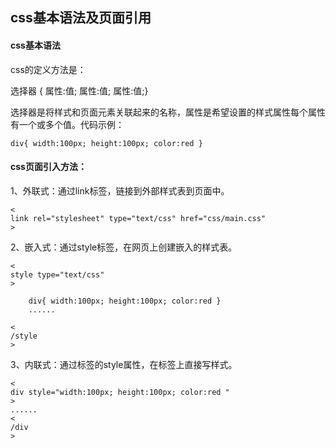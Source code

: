 ## css基本语法及页面引用

#### css基本语法

css的定义方法是：

选择器 { 属性:值; 属性:值; 属性:值;}

选择器是将样式和页面元素关联起来的名称，属性是希望设置的样式属性每个属性有一个或多个值。代码示例：

```
div{ width:100px; height:100px; color:red }

```

#### css页面引入方法：

1、外联式：通过link标签，链接到外部样式表到页面中。

```
<
link rel="stylesheet" type="text/css" href="css/main.css"
>
```

2、嵌入式：通过style标签，在网页上创建嵌入的样式表。

```
<
style type="text/css"
>

    div{ width:100px; height:100px; color:red }
    ......

<
/style
>
```

3、内联式：通过标签的style属性，在标签上直接写样式。

```
<
div style="width:100px; height:100px; color:red "
>
......
<
/div
>
```



